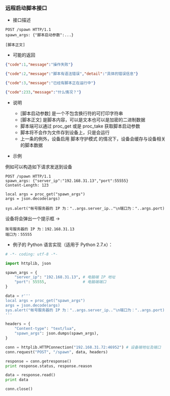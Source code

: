 ### 远程启动脚本接口

- 接口描述

```
POST /spawn HTTP/1.1
spawn_args: {"脚本启动参数":...}

[脚本正文]
```

- 可能的返回

```json
{"code":1,"message":"操作失败"}
```
```json
{"code":2,"message":"脚本有语法错误","detail":"具体的错误信息"}
```
```json
{"code":3,"message":"已经有脚本正在运行中"}
```
```json
{"code":233,"message":"什么情况？"}
```

- 说明
    - [脚本启动参数] 是一个不包含换行符的可打印字符串
    - [脚本正文] 是脚本内容，可以是文本也可以是加密的二进制数据
    - 脚本端可以通过 proc_get 或是 proc_take 获取脚本启动参数
    - 脚本将不会作为文件存到设备上，只是会运行
    - 上一条的例外，设备启用 脚本守护模式 的情况下，设备会缓存与设备相关的脚本数据


- 示例

例如可以构造如下请求发送到设备
```
POST /spawn HTTP/1.1
spawn_args: {"server_ip":"192.168.31.13","port":55555}
Content-Length: 123

local args = proc_get("spawn_args")
args = json.decode(args)

sys.alert("帐号服务器的 IP 为："..args.server_ip.."\n端口为："..args.port)
```

设备将会弹出一个提示框 -> 
```
账号服务器的 IP 为：192.168.31.13
端口为：55555
```

- 例子的 Python 语言实现（适用于 Python 2.7.x）：

```python
# -*- coding: utf-8 -*-

import httplib, json

spawn_args = {
    "server_ip": "192.168.31.13", # 电脑端 IP 地址
    "port": 55555,                # 电脑端端口
}

data = r'''
local args = proc_get("spawn_args")
args = json.decode(args)
sys.alert("帐号服务器的 IP 为："..args.server_ip.."\n端口为："..args.port)
'''

headers = {
    "Content-type": "text/lua",
    "spawn_args": json.dumps(spawn_args),
}

conn = httplib.HTTPConnection("192.168.31.72:46952") # 设备端地址及端口
conn.request("POST", "/spawn", data, headers)

response = conn.getresponse()
print response.status, response.reason

data = response.read()
print data

conn.close()
```
